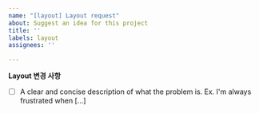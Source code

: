 ```yaml
---
name: "[layout] Layout request"
about: Suggest an idea for this project
title: ''
labels: layout
assignees: ''

---
```


**Layout 변경 사항**
- [ ] A clear and concise description of what the problem is. Ex. I'm always frustrated when [...]
